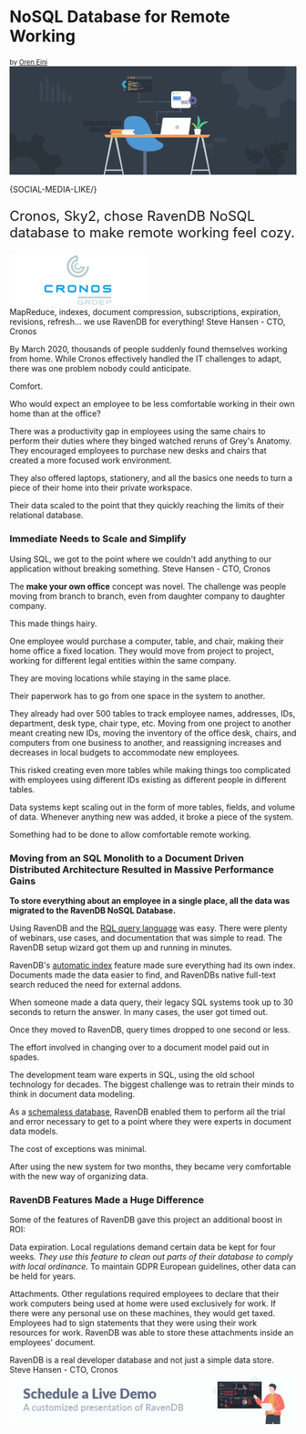 <h1>NoSQL Database for Remote Working</h1>
<small>by <a href="mailto:ayende@ayende.com">Oren Eini</a></small>

<div class="article-img figure text-center">
  <img src="images/cronos-sky-use-ravendb-nosql-database-for-remote-working-solutions.jpg" alt="Cronos uses the RavenDB NoSQL Document Database to provide their remote workforce of over 4,000 employees laptops, tables, chairs, and more." class="img-responsive img-thumbnail">
</div>

{SOCIAL-MEDIA-LIKE/}

<p class="lead margin-top-sm" style="font-size:24px;">Cronos, Sky2, chose RavenDB NoSQL database to make remote working feel cozy.</p>

<div class="flex-vertical text-center margin-top-sm margin-bottom-sm" style="align-items:center">
    <a href="https://cronos-groep.be/" target="_blank" rel="nofollow"><img src="images/cronos.png" class="img-responsive m-0-auto" alt="Cronos"/></a>
</div>

<div class="f-s-quote margin-top-sm margin-bottom-sm">
    <span class="quote-content">MapReduce, indexes, document compression, subscriptions, expiration, revisions, refresh... we use RavenDB for everything!</span>
    <span class="quote-author margin-top-xs margin-bottom-xs">Steve Hansen - CTO, Cronos</span>
</div>

By March 2020, thousands of people suddenly found themselves working from home. While Cronos effectively handled the IT challenges to adapt, there was one problem nobody could anticipate.

Comfort.

Who would expect an employee to be less comfortable working in their own home than at the office?

There was a productivity gap in employees using the same chairs to perform their duties where they binged watched reruns of Grey's Anatomy. They encouraged employees to purchase new desks and chairs that created a more focused work environment.

They also offered laptops, stationery, and all the basics one needs to turn a piece of their home into their private workspace.

Their data scaled to the point that they quickly reaching the limits of their relational database.

### Immediate Needs to Scale and Simplify

<div class="f-s-quote margin-top-sm margin-bottom-sm">
    <span class="quote-content">Using SQL, we got to the point where we couldn't add anything to our application without breaking something.</span>
    <span class="quote-author margin-top-xs margin-bottom-xs">Steve Hansen - CTO, Cronos</span>
</div>

The **make your own office** concept was novel. The challenge was people moving from branch to branch, even from daughter company to daughter company.

This made things hairy.

One employee would purchase a computer, table, and chair, making their home office a fixed location. They would move from project to project, working for different legal entities within the same company.

They are moving locations while staying in the same place.

Their paperwork has to go from one space in the system to another.

They already had over 500 tables to track employee names, addresses, IDs, department, desk type, chair type, etc. Moving from one project to another meant creating new IDs, moving the inventory of the office desk, chairs, and computers from one business to another, and reassigning increases and decreases in local budgets to accommodate new employees.

This risked creating even more tables while making things too complicated with employees using different IDs existing as different people in different tables.

Data systems kept scaling out in the form of more tables, fields, and volume of data. Whenever anything new was added, it broke a piece of the system.

Something had to be done to allow comfortable remote working.

### Moving from an SQL Monolith to a Document Driven Distributed Architecture Resulted in Massive Performance Gains

**To store everything about an employee in a single place, all the data was migrated to the RavenDB NoSQL Database.**

Using RavenDB and the [RQL query language](https://ravendb.net/features/querying/rql) was easy. There were plenty of webinars, use cases, and documentation that was simple to read. The RavenDB setup wizard got them up and running in minutes.

RavenDB's [automatic index](https://ravendb.net/features/indexes/auto-indexes) feature made sure everything had its own index. Documents made the data easier to find, and RavenDBs native full-text search reduced the need for external addons.

When someone made a data query, their legacy SQL systems took up to 30 seconds to return the answer. In many cases, the user got timed out.

Once they moved to RavenDB, query times dropped to one second or less.

The effort involved in changing over to a document model paid out in spades.

The development team ware experts in SQL, using the old school technology for decades. The biggest challenge was to retrain their minds to think in document data modeling.

As a [schemaless database](https://ravendb.net/articles/save-time-and-money-with-non-relational-database-data-compression), RavenDB enabled them to perform all the trial and error necessary to get to a point where they were experts in document data models.

The cost of exceptions was minimal.

After using the new system for two months, they became very comfortable with the new way of organizing data.

### RavenDB Features Made a Huge Difference

Some of the features of RavenDB gave this project an additional boost in ROI:

Data expiration. Local regulations demand certain data be kept for four weeks. *They use this feature to clean out parts of their database to comply with local ordinance.* To maintain GDPR European guidelines, other data can be held for years.

Attachments. Other regulations required employees to declare that their work computers being used at home were used exclusively for work. If there were any personal use on these machines, they would get taxed. Employees had to sign statements that they were using their work resources for work. RavenDB was able to store these attachments inside an employees' document.

<div class="f-s-quote margin-top-sm margin-bottom-sm">
    <span class="quote-content">RavenDB is a real developer database and not just a simple data store.</span>
    <span class="quote-author margin-top-xs margin-bottom-xs">Steve Hansen - CTO, Cronos</span>
</div>

<div class="margin-top-md">
    <a href="https://ravendb.net/live-demo"><img src="images/live-demo-banner2.jpg" class="img-responsive m-0-auto" alt="Schedule a FREE Demo of RavenDB"/></a>
</div>